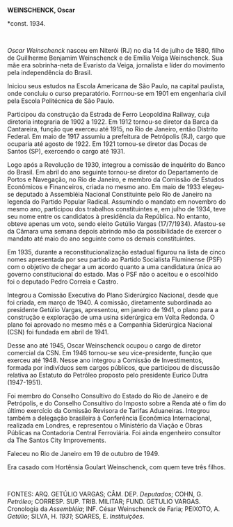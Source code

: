 **WEINSCHENCK, Oscar**

\*const. 1934.

 

*Oscar Weinschenck* nasceu em Niterói (RJ) no dia 14 de julho de 1880,
filho de Guillherme Benjamim Weinschenck e de Emília Veiga Weinschenck.
Sua mãe era sobrinha-neta de Evaristo da Veiga, jornalista e líder do
movimento pela independência do Brasil.

Iniciou seus estudos na Escola Americana de São Paulo, na capital
paulista, onde concluiu o curso preparatório. Forrnou-se em 1901 em
engenharia civil pela Escola Politécnica de São Paulo.

Participou da construção da Estrada de Ferro Leopoldina Railway, cuja
diretoria integraria de 1902 a 1922. Em 1912 tornou-se diretor da Barca
da Cantareira, função que exerceu até 1915, no Rio de Janeiro, então
Distrito Federal. Em maio de 1917 assumiu a prefeitura de Petrópolis
(RJ), cargo que ocuparia até agosto de 1922. Em 1921 tornou-se diretor
das Docas de Santos (SP), exercendo o cargo até 1931.

Logo após a Revolução de 1930, integrou a comissão de inquérito do Banco
do Brasil. Em abril do ano seguinte tornou-se diretor do Departamento de
Portos e Navegação, no Rio de Janeiro, e membro da Comissão de Estudos
Econômicos e Financeiros, criada no mesmo ano. Em maio de 1933 elegeu-se
deputado à Assembléia Nacional Constituinte pelo Rio de Janeiro na
legenda do Partido Popular Radical. Assumindo o mandato em novembro do
mesmo ano, participou dos trabalhos constituintes e, em julho de 1934,
teve seu nome entre os candidatos à presidência da República. No
entanto, obteve apenas um voto, sendo eleito Getúlio Vargas (17/7/1934).
Afastou-se da Câmara uma semana depois abrindo mão da possibilidade de
exercer o mandato até maio do ano seguinte como os demais constituintes.

Em 1935, durante a reconstitucionalização estadual figurou na lista de
cinco nomes apresentada por seu partido ao Partido Socialista Fluminense
(PSF) com o objetivo de chegar a um acordo quanto a uma candidatura
única ao governo constitucional do estado. Mas o PSF não o aceitou e o
escolhido foi o deputado Pedro Correia e Castro.

Integrou a Comissão Executiva do Plano Siderúrgico Nacional, desde que
foi criada, em março de 1940. A comissão, diretamente subordinada ao
presidente Getúlio Vargas, apresentou, em janeiro de 1941, o plano para
a construção e exploração de uma usina siderúrgica em Volta Redonda. O
plano foi aprovado no mesmo mês e a Companhia Siderúrgica Nacional (CSN)
foi fundada em abril de 1941.

Desse ano até 1945, Oscar Weinschenck ocupou o cargo de diretor
comercial da CSN. Em 1946 tornou-se seu vice-presidente, função que
exerceu até 1948. Nesse ano integrou a Comissão de Investimentos,
formada por indivíduos sem cargos públicos, que participou de discussão
relativa ao Estatuto do Petróleo proposto pelo presidente Eurico Dutra
(1947-1951).

Foi membro do Conselho Consultivo do Estado do Rio de Janeiro e de
Petrópolis, e do Conselho Consultivo do Imposto sobre a Renda até o fim
do último exercício da Comissão Revisora de Tarifas Aduaneiras. Integrou
também a delegação brasileira à Conferência Econômica Internacional,
realizada em Londres, e representou o Ministério da Viação e Obras
Públicas na Contadoria Central Ferroviária. Foi ainda engenheiro
consultor da The Santos City Improvements.

Faleceu no Rio de Janeiro em 19 de outubro de 1949.

Era casado com Hortênsia Goulart Weinschenck, com quem teve três filhos.

 

FONTES: ARQ. GETÚLIO VARGAS; CÂM. DEP. *Deputados*; COHN, G. *Petróleo*;
CORRESP. SUP. TRIB. MILITAR; FUND. GETULIO VARGAS. Cronologia da
*Assembléia*; INF. César Weinschenck de Faria; PEIXOTO, A. *Getúlio*;
SILVA, H. *1931*; SOARES, E. *Instituições*.

 
